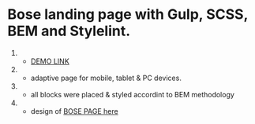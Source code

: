 # Bose landing page with Gulp, SCSS, BEM and Stylelint.
1. - [DEMO LINK](https://pavlomarkov.github.io/bose-page/)
2. - adaptive page for mobile, tablet & PC devices.
3. - all blocks were placed & styled accordint to BEM methodology
4. - design of [BOSE PAGE here](https://www.figma.com/file/OMjQNb3hg1LKMV4OwyQ3Ao/BOSE?node-id=0%3A1)
